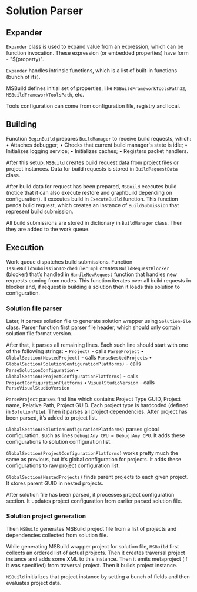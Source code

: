 # Solution Parser

## Expander

`Expander` class is used to expand value from an expression, which can
be function invocation. These expression (or embedded properties)
have form - "$(property)".

`Expander` handles intrinsic functions, which is a list of built-in functions
(bunch of ifs).

MSBuild defines initial set of properties, like `MSBuildFrameworkToolsPath32`,
`MSBuildFrameworkToolsPath`, etc.

Tools configuration can come from configuration file, registry and local.

## Building

Function `BeginBuild` prepares `BuildManager` to receive build requests, which:
• Attaches debugger;
• Checks that current build manager's state is idle;
• Initializes logging service;
• Initializes caches;
• Registers packet handlers.

After this setup, `MSBuild` creates build request data from project
files or project instances. Data for build requests is stored in `BuildRequestData` class.

After build data for request has been prepared, `MSBuild` executes build (notice that
it can also execute restore and graphbuild depending on configuration). It executes
build in `ExecuteBuild` function. This function pends build request, which creates
an instance of `BuildSubmission` that represent build submission.

All build submissions are stored in dictionary in `BuildManager` class. Then
they are added to the work queue.

## Execution

Work queue dispatches build submissions. Function `IssueBuildSubmissionToSchedulerImpl`
creates `BuildRequestBlocker` (blocker) that’s handled in `HandleNewRequest` function
that handles new requests coming from nodes.
This function iterates over all build requests in blocker and, if
request is building a solution then it loads this solution to configuration.

### Solution file parser

Later, it parses solution file to generate solution wrapper using `SolutionFile` class.
Parser function first parser file header, which should only contain solution
file format version.

After that, it parses all remaining lines. Each such line should start with
one of the following strings:
• `Project(` - calls `ParseProject`
• `GlobalSection(NestedProject)` - calls `ParseNestedProjects`
• `GlobalSection(SolutionConfigurationPlatforms)` - calls `ParseSolutionConfiguration`
• `GlobalSection(ProjectConfigurationPlatforms)` - calls `ProjectConfigurationPlatforms`
• `VisualStudioVersion` - calls `ParseVisualStudioVersion`

`ParseProject` parses first line which contains Project Type GUID,
Project name, Relative Path, Project GUID. Each project type is hardcoded (defined
in `SolutionFile`). Then it parses all project dependencies. After project has
been parsed, it’s added to project list.

`GlobalSection(SolutionConfigurationPlatforms)` parses global configuration,
such as lines `Debug|Any CPU = Debug|Any CPU`. It adds these configurations
to solution configuration list.

`GlobalSection(ProjectConfigurationPlatforms)` works pretty much the same as
previous, but it’s global configuration for projects. It adds these
configurations to raw project configuration list.

`GlobalSection(NestedProjects)` finds parent projects to each given project.
It stores parent GUID in nested projects.

After solution file has been parsed, it processes project configuration section.
It updates project configuration from earlier parsed solution file.

### Solution project generation

Then `MSBuild` generates MSBuild project file from a list of projects
and dependencies collected from solution file.

While generating MSBuild wrapper project for solution file, `MSBuild` first
collects an ordered list of actual projects. Then it creates traversal
project instance and adds some XML to this instance. Then it emits
metaproject (if it was specified) from traversal project. Then it builds
project instance.

`MSBuild` initializes that project instance by setting a bunch of
fields and then evaluates project data.

